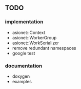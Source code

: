 ## TODO

### implementation
- asionet::Context
- asionet::WorkerGroup
- asionet::WorkSerializer
- remove redundant namespaces
- google test

### documentation
- doxygen 
- examples